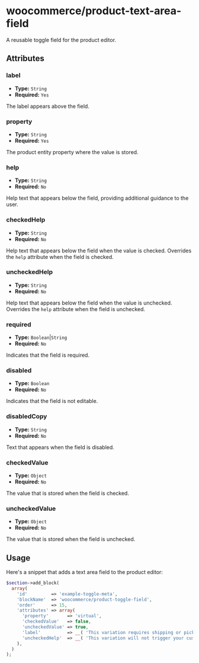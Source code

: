 # woocommerce/product-text-area-field

A reusable toggle field for the product editor.

## Attributes

### label

-   **Type:** `String`
-   **Required:** `Yes`

The label appears above the field.

### property

-   **Type:** `String`
-   **Required:** `Yes`

The product entity property where the value is stored.

### help

-   **Type:** `String`
-   **Required:** `No`

Help text that appears below the field, providing additional guidance to the user.

### checkedHelp

-   **Type:** `String`
-   **Required:** `No`

Help text that appears below the field when the value is checked. Overrides the `help` attribute when the field is checked.

### uncheckedHelp

-   **Type:** `String`
-   **Required:** `No`

Help text that appears below the field when the value is unchecked. Overrides the `help` attribute when the field is unchecked.

### required

-   **Type:** `Boolean`|`String`
-   **Required:** `No`

Indicates that the field is required.

### disabled

-   **Type:** `Boolean`
-   **Required:** `No`

Indicates that the field is not editable.

### disabledCopy

-   **Type:** `String`
-   **Required:** `No`

Text that appears when the field is disabled.

### checkedValue

-   **Type:** `Object`
-   **Required:** `No`

The value that is stored when the field is checked.

### uncheckedValue

-   **Type:** `Object`
-   **Required:** `No`

The value that is stored when the field is unchecked.


## Usage

Here's a snippet that adds a text area field to the product editor:

```php
$section->add_block(
  array(
    'id'         => 'example-toggle-meta',
    'blockName'  => 'woocommerce/product-toggle-field',
    'order'      => 15,
    'attributes' => array(
      'property'       => 'virtual',
      'checkedValue'   => false,
      'uncheckedValue' => true,
      'label'          => __( 'This variation requires shipping or pickup', 'woocommerce' ),
      'uncheckedHelp'  => __( 'This variation will not trigger your customer\'s shipping calculator in cart or at checkout. This product also won\'t require your customers to enter their shipping details at checkout. <a href="https://woocommerce.com/document/managing-products/#adding-a-virtual-product" target="_blank" rel="noreferrer">Read more about virtual products</a>.', 'woocommerce' ),
    ),
  )
);
